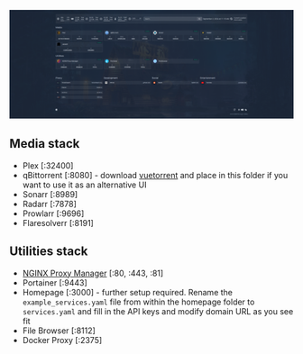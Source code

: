 ![](./img/home.png)

## Media stack

- Plex [:32400]
- qBittorrent [:8080] - download [vuetorrent](https://github.com/VueTorrent/VueTorrent) and place in this folder if you want to use it as an alternative UI
- Sonarr [:8989]
- Radarr [:7878]
- Prowlarr [:9696]
- Flaresolverr [:8191]

## Utilities stack

- [NGINX Proxy Manager](./img/pm.png) [:80, :443, :81]
- Portainer [:9443]
- Homepage [:3000] - further setup required. Rename the `example_services.yaml` file from within the homepage folder to `services.yaml` and fill in the API keys and modify domain URL as you see fit
- File Browser [:8112]
- Docker Proxy [:2375]
